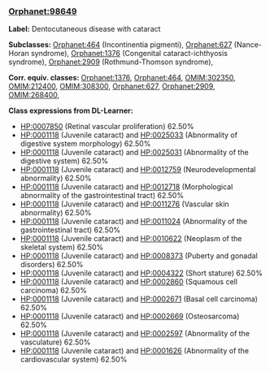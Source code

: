 
### [Orphanet:98649](http://www.orpha.net/ORDO/Orphanet_98649)
**Label:** Dentocutaneous disease with cataract

**Subclasses:** [Orphanet:464](http://www.orpha.net/ORDO/Orphanet_464) (Incontinentia pigmenti), [Orphanet:627](http://www.orpha.net/ORDO/Orphanet_627) (Nance-Horan syndrome), [Orphanet:1376](http://www.orpha.net/ORDO/Orphanet_1376) (Congenital cataract-ichthyosis syndrome), [Orphanet:2909](http://www.orpha.net/ORDO/Orphanet_2909) (Rothmund-Thomson syndrome), 

**Corr. equiv. classes:** [Orphanet:1376](http://www.orpha.net/ORDO/Orphanet_1376), [Orphanet:464](http://www.orpha.net/ORDO/Orphanet_464), [OMIM:302350](http://purl.obolibrary.org/obo/OMIM_302350), [OMIM:212400](http://purl.obolibrary.org/obo/OMIM_212400), [OMIM:308300](http://purl.obolibrary.org/obo/OMIM_308300), [Orphanet:627](http://www.orpha.net/ORDO/Orphanet_627), [Orphanet:2909](http://www.orpha.net/ORDO/Orphanet_2909), [OMIM:268400](http://purl.obolibrary.org/obo/OMIM_268400), 

**Class expressions from DL-Learner:**

- [HP:0007850](http://purl.obolibrary.org/obo/HP_0007850) (Retinal vascular proliferation) 62.50%
- [HP:0001118](http://purl.obolibrary.org/obo/HP_0001118) (Juvenile cataract) and [HP:0025033](http://purl.obolibrary.org/obo/HP_0025033) (Abnormality of digestive system morphology) 62.50%
- [HP:0001118](http://purl.obolibrary.org/obo/HP_0001118) (Juvenile cataract) and [HP:0025031](http://purl.obolibrary.org/obo/HP_0025031) (Abnormality of the digestive system) 62.50%
- [HP:0001118](http://purl.obolibrary.org/obo/HP_0001118) (Juvenile cataract) and [HP:0012759](http://purl.obolibrary.org/obo/HP_0012759) (Neurodevelopmental abnormality) 62.50%
- [HP:0001118](http://purl.obolibrary.org/obo/HP_0001118) (Juvenile cataract) and [HP:0012718](http://purl.obolibrary.org/obo/HP_0012718) (Morphological abnormality of the gastrointestinal tract) 62.50%
- [HP:0001118](http://purl.obolibrary.org/obo/HP_0001118) (Juvenile cataract) and [HP:0011276](http://purl.obolibrary.org/obo/HP_0011276) (Vascular skin abnormality) 62.50%
- [HP:0001118](http://purl.obolibrary.org/obo/HP_0001118) (Juvenile cataract) and [HP:0011024](http://purl.obolibrary.org/obo/HP_0011024) (Abnormality of the gastrointestinal tract) 62.50%
- [HP:0001118](http://purl.obolibrary.org/obo/HP_0001118) (Juvenile cataract) and [HP:0010622](http://purl.obolibrary.org/obo/HP_0010622) (Neoplasm of the skeletal system) 62.50%
- [HP:0001118](http://purl.obolibrary.org/obo/HP_0001118) (Juvenile cataract) and [HP:0008373](http://purl.obolibrary.org/obo/HP_0008373) (Puberty and gonadal disorders) 62.50%
- [HP:0001118](http://purl.obolibrary.org/obo/HP_0001118) (Juvenile cataract) and [HP:0004322](http://purl.obolibrary.org/obo/HP_0004322) (Short stature) 62.50%
- [HP:0001118](http://purl.obolibrary.org/obo/HP_0001118) (Juvenile cataract) and [HP:0002860](http://purl.obolibrary.org/obo/HP_0002860) (Squamous cell carcinoma) 62.50%
- [HP:0001118](http://purl.obolibrary.org/obo/HP_0001118) (Juvenile cataract) and [HP:0002671](http://purl.obolibrary.org/obo/HP_0002671) (Basal cell carcinoma) 62.50%
- [HP:0001118](http://purl.obolibrary.org/obo/HP_0001118) (Juvenile cataract) and [HP:0002669](http://purl.obolibrary.org/obo/HP_0002669) (Osteosarcoma) 62.50%
- [HP:0001118](http://purl.obolibrary.org/obo/HP_0001118) (Juvenile cataract) and [HP:0002597](http://purl.obolibrary.org/obo/HP_0002597) (Abnormality of the vasculature) 62.50%
- [HP:0001118](http://purl.obolibrary.org/obo/HP_0001118) (Juvenile cataract) and [HP:0001626](http://purl.obolibrary.org/obo/HP_0001626) (Abnormality of the cardiovascular system) 62.50%


